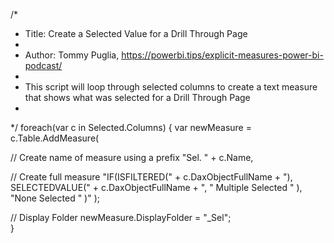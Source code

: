 /*
 * Title: Create a Selected Value for a Drill Through Page
 *
 * Author: Tommy Puglia, https://powerbi.tips/explicit-measures-power-bi-podcast/
 *
 * This script will loop through selected columns to create a text measure that shows what was selected for a Drill Through Page
 * 
 */
foreach(var c in Selected.Columns)
{
var newMeasure = c.Table.AddMeasure(

  // Create name of measure using a prefix
  "Sel. " + c.Name,

  // Create full measure
  "IF(ISFILTERED(" + c.DaxObjectFullName  + "), SELECTEDVALUE(" + c.DaxObjectFullName + ", \" Multiple Selected \"  ),  \"None Selected \" )"
  );
  
  // Display Folder
  newMeasure.DisplayFolder = "_Sel";  
}